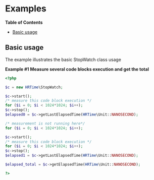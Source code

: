 Examples
========

**Table of Contents**

-   [Basic usage](/hrtime/examples.html#Basic%20usage)

Basic usage
-----------

The example illustrates the basic StopWatch class usage

**Example \#1 Measure several code blocks execution and get the total**

``` php
<?php

$c = new HRTime\StopWatch;

$c->start();
/* measure this code block execution */
for ($i = 0; $i < 1024*1024; $i++);
$c->stop();
$elapsed0 = $c->getLastElapsedTime(HRTime\Unit::NANOSECOND);

/* measurement is not running here*/
for ($i = 0; $i < 1024*1024; $i++);

$c->start();
/* measure this code block execution */
for ($i = 0; $i < 1024*1024; $i++);
$c->stop();
$elapsed1 = $c->getLastElapsedTime(HRTime\Unit::NANOSECOND);

$elapsed_total = $c->getElapsedTime(HRTime\Unit::NANOSECOND);

?>
```
